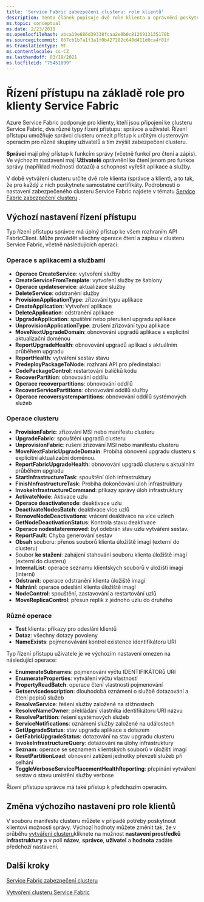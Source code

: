 ```yaml
---
title: 'Service Fabric zabezpečení clusteru: role klientů'
description: Tento článek popisuje dvě role klienta a oprávnění poskytnutá rolím.
ms.topic: conceptual
ms.date: 2/23/2018
ms.openlocfilehash: abca19e686d39338fcaa2e0b0c8126913135170b
ms.sourcegitcommit: 867cb1b7a1f3a1f0b427282c648d411d0ca4f81f
ms.translationtype: MT
ms.contentlocale: cs-CZ
ms.lasthandoff: 03/19/2021
ms.locfileid: "75451899"
---
```

# <a name="role-based-access-control-for-service-fabric-clients"></a>Řízení přístupu na základě role pro klienty Service Fabric
Azure Service Fabric podporuje pro klienty, kteří jsou připojení ke clusteru Service Fabric, dva různé typy řízení přístupu: správce a uživatel. Řízení přístupu umožňuje správci clusteru omezit přístup k určitým clusterovým operacím pro různé skupiny uživatelů a tím zvýšit zabezpečení clusteru.  

**Správci** mají plný přístup k funkcím správy (včetně funkcí pro čtení a zápis). Ve výchozím nastavení mají **Uživatelé** oprávnění ke čtení jenom pro funkce správy (například možnosti dotazů) a schopnost vyřešit aplikace a služby.

V době vytváření clusteru určíte dvě role klienta (správce a klient), a to tak, že pro každý z nich poskytnete samostatné certifikáty. Podrobnosti o nastavení zabezpečeného clusteru Service Fabric najdete v tématu [Service Fabric zabezpečení clusteru](service-fabric-cluster-security.md) .

## <a name="default-access-control-settings"></a>Výchozí nastavení řízení přístupu
Typ řízení přístupu správce má úplný přístup ke všem rozhraním API FabricClient. Může provádět všechny operace čtení a zápisu v clusteru Service Fabric, včetně následujících operací:

### <a name="application-and-service-operations"></a>Operace s aplikacemi a službami
* **Operace CreateService**: vytvoření služby                             
* **CreateServiceFromTemplate**: vytvoření služby ze šablony                             
* **Operace updateservice**: aktualizace služby                             
* **DeleteService**: odstranění služby                             
* **ProvisionApplicationType**: zřizování typu aplikace                             
* **CreateApplication**: Vytvoření aplikace                               
* **DeleteApplication**: odstranění aplikace                             
* **UpgradeApplication**: spuštění nebo přerušení upgradu aplikace                             
* **UnprovisionApplicationType**: zrušení zřizování typu aplikace                             
* **MoveNextUpgradeDomain**: obnovování upgradů aplikace s explicitní aktualizační doménou                             
* **ReportUpgradeHealth**: obnovování upgradů aplikací s aktuálním průběhem upgradu                             
* **ReportHealth**: vytváření sestav stavu                             
* **PredeployPackageToNode**: rozhraní API pro předinstalaci                            
* **CodePackageControl**: restartování balíčků kódu                             
* **RecoverPartition**: obnovování oddílu                             
* **Operace recoverpartitions**: obnovování oddílů                             
* **RecoverServicePartitions**: obnovování oddílů služby                             
* **Operace recoversystempartitions**: obnovování oddílů systémových služeb                             

### <a name="cluster-operations"></a>Operace clusteru
* **ProvisionFabric**: zřizování MSI nebo manifestu clusteru                             
* **UpgradeFabric**: spouštění upgradů clusteru                             
* **UnprovisionFabric**: rušení zřizování MSI nebo manifestu clusteru                         
* **MoveNextFabricUpgradeDomain**: Probíhá obnovení upgradu clusteru s explicitní aktualizační doménou.                             
* **ReportFabricUpgradeHealth**: obnovování upgradů clusteru s aktuálním průběhem upgradu                             
* **StartInfrastructureTask**: spouštění úloh infrastruktury                             
* **FinishInfrastructureTask**: Probíhá dokončování úloh infrastruktury                             
* **InvokeInfrastructureCommand**: příkazy správy úloh infrastruktury                              
* **ActivateNode**: Aktivace uzlu                             
* **Operace deactivatenode**: deaktivace uzlu                             
* **DeactivateNodesBatch**: deaktivace více uzlů                             
* **RemoveNodeDeactivations**: vrácení deaktivace na více uzlech                             
* **GetNodeDeactivationStatus**: Kontrola stavu deaktivace                             
* **Operace nodestateremoved**: byl odebrán stav uzlu vytváření sestav.                             
* **ReportFault**: Chyba generování sestav                             
* **Obsah** souboru: přenos souborů klienta úložiště imagí (externí do clusteru)                             
* Soubor **ke stažení**: zahájení stahování souboru klienta úložiště imagí (externí do clusteru)                             
* **InternalList**: operace seznamu klientských souborů v úložišti imagí (interní)                             
* **Odstranit**: operace odstranění klienta úložiště imagí                              
* **Nahrání**: operace odeslání klienta úložiště imagí                             
* **NodeControl**: spouštění, zastavování a restartování uzlů                             
* **MoveReplicaControl**: přesun replik z jednoho uzlu do druhého                             

### <a name="miscellaneous-operations"></a>Různé operace
* **Test** klienta: příkazy pro odeslání klientů                             
* **Dotaz**: všechny dotazy povoleny
* **NameExists**: pojmenovávání kontrol existence identifikátoru URI                             

Typ řízení přístupu uživatele je ve výchozím nastavení omezen na následující operace: 

* **EnumerateSubnames**: pojmenování výčtu IDENTIFIKÁTORů URI                             
* **EnumerateProperties**: vytváření výčtu vlastností                             
* **PropertyReadBatch**: operace čtení vlastností pojmenování                             
* **Getservicedescription**: dlouhodobá oznámení o službě dotazování a čtení popisů služeb                             
* **ResolveService**: řešení služby založené na stížnostech                             
* **ResolveNameOwner**: překládání vlastníka identifikátoru URI názvu                             
* **ResolvePartition**: řešení systémových služeb                             
* **ServiceNotifications**: oznámení služby založené na událostech                             
* **GetUpgradeStatus**: stav upgradu aplikace s dotazem                             
* **GetFabricUpgradeStatus**: dotazování na stav upgradu clusteru                             
* **InvokeInfrastructureQuery**: dotazování na úlohy infrastruktury                             
* **Seznam**: operace se seznamem klientských souborů v úložišti imagí                             
* **ResetPartitionLoad**: obnovení zatížení jednotky převzetí služeb při selhání                             
* **ToggleVerboseServicePlacementHealthReporting**: přepínání vytváření sestav o stavu umístění služby verbose                             

Řízení přístupu správce má také přístup k předchozím operacím.

## <a name="changing-default-settings-for-client-roles"></a>Změna výchozího nastavení pro role klientů
V souboru manifestu clusteru můžete v případě potřeby poskytnout klientovi možnosti správy. Výchozí hodnoty můžete změnit tak, že v průběhu [vytváření clusteru](service-fabric-cluster-creation-via-portal.md)kliknete na možnost **nastavení prostředků infrastruktury** a v poli **název**, **správce**, **uživatel** a **hodnota** zadáte předchozí nastavení.

## <a name="next-steps"></a>Další kroky
[Service Fabric zabezpečení clusteru](service-fabric-cluster-security.md)

[Vytvoření clusteru Service Fabric](service-fabric-cluster-creation-via-portal.md)

